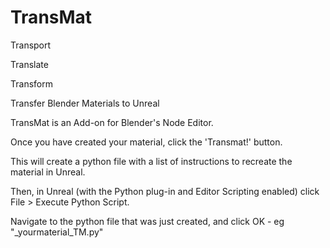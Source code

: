 # TransMat
Transport

Translate

Transform

Transfer Blender Materials to Unreal

TransMat is an Add-on for Blender's Node Editor.

Once you have created your material, click the 'Transmat!' button.

This will create a python file with a list of instructions to recreate the material in Unreal.

Then, in Unreal (with the Python plug-in and Editor Scripting enabled) click File > Execute Python Script.

Navigate to the python file that was just created, and click OK - eg "_yourmaterial_TM.py"


